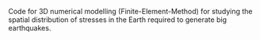 Code for 3D numerical modelling (Finite-Element-Method) for studying the spatial distribution of stresses in the Earth required to generate big earthquakes.

